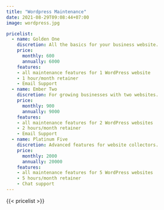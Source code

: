 ```yaml
---
title: "Wordpress Maintenance"
date: 2021-08-29T09:08:44+07:00
image: wordpress.jpg

pricelist:
  - name: Golden One
    discretion: All the basics for your business website.
    price: 
      monthly: 600
      annually: 6000
    features:
    - all maintenance features for 1 WordPress website
    - 1 hour/month retainer
    - Email Support
  - name: Ember Two
    discretion: For growing businesses with two websites.
    price: 
      monthly: 900
      annually: 9000
    features:
    - all maintenance features for 2 WordPress websites
    - 2 hours/month retainer
    - Email Support
  - name: Platinum Five
    discretion: Advanced features for website collectors.
    price: 
      monthly: 2000
      annually: 20000
    features:
    - all maintenance features for 5 WordPress websites
    - 5 hours/month retainer
    - Chat support
---
```


{{< pricelist >}}

